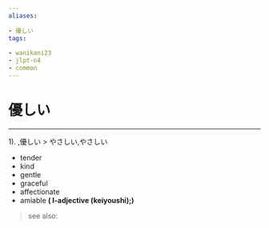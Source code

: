 ```yaml
---
aliases:
    
- 優しい
tags:
    
- wanikani23
- jlpt-n4
- common
---
```


# 優しい
---
1).
,優しい > やさしい,やさしい

- tender
- kind
- gentle
- graceful
- affectionate
- amiable
**( I-adjective (keiyoushi);)**
> see also: 
            